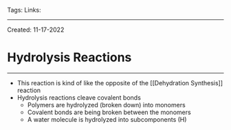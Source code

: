 Tags:
Links: 

---
Created: 11-17-2022
# Hydrolysis Reactions
---

- This reaction is kind of like the opposite of the [[Dehydration Synthesis]] reaction
- Hydrolysis reactions cleave covalent bonds
	- Polymers are hydrolyzed (broken down) into monomers
	- Covalent bonds are being broken between the monomers
	- A water molecule is hydrolyzed into subcomponents (H)